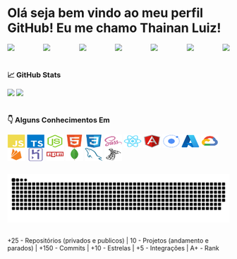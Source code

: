 # Olá seja bem vindo ao meu perfil GitHub! Eu me chamo Thainan Luiz!

<div style="justify-content: space-between; width: 100%; display: flex;">
 <a href="https://instagram.com/thainan.luiz7" target="_blank"><img src="https://img.shields.io/badge/-Instagram-%23E4405F?style=for-the-badge&logo=instagram&logoColor=white" target="_blank"></a>
 <a href="https://discord.gg/QrUHtHQMnY" target="_blank"><img src="https://img.shields.io/badge/Discord-7289DA?style=for-the-badge&logo=discord&logoColor=white" target="_blank"></a> 
 <a href = "mailto:thainandj@hotmail.com"><img src="https://img.shields.io/badge/Microsoft_Outlook-0078D4?style=for-the-badge&logo=microsoft-outlook&logoColor=white" target="_blank"></a>
 <a href="https://www.linkedin.com/in/thainanluiz12345/" target="_blank"><img src="https://img.shields.io/badge/-LinkedIn-%230077B5?style=for-the-badge&logo=linkedin&logoColor=white" target="_blank"></a>
 <img src="https://img.shields.io/badge/Windows-0078D6?style=for-the-badge&logo=windows&logoColor=white" />
 <img src="https://img.shields.io/badge/Xbox-107C10?style=for-the-badge&logo=xbox&logoColor=white" />
 <img src="https://img.shields.io/badge/Steam-000000?style=for-the-badge&logo=steam&logoColor=white" />
</div>

<br />

### 📈 GitHub Stats
<div>
 <img height="180px" width="auto" float="left" src="https://github-readme-stats.vercel.app/api?username=thainanluiz&border_radius=10&show_icons=true&theme=dark&include_all_commits=true&count_private=true&icon_color=#fff"/>
 <img height="180px" width="auto" float="right" src="https://github-readme-stats.vercel.app/api/top-langs/?username=thainanluiz&layout=compact&count_private=true&langs_count=7&theme=dark"/>
</div>

<br />

### 👇 Alguns Conhecimentos Em
<div style="display: inline_block">
 <img align="center" alt="Thainan-Js" height="30" width="40" src="https://raw.githubusercontent.com/devicons/devicon/master/icons/javascript/javascript-plain.svg">
 <img align="center" alt="Thainan-Ts" height="30" width="40" src="https://raw.githubusercontent.com/devicons/devicon/master/icons/typescript/typescript-plain.svg">
 <img align="center" alt="Thainan-Node" height="30" width="40" src="https://raw.githubusercontent.com/devicons/devicon/master/icons/nodejs/nodejs-original.svg">
 <img align="center" alt="Thainan-HTML" height="30" width="40" src="https://raw.githubusercontent.com/devicons/devicon/master/icons/html5/html5-original.svg">
 <img align="center" alt="Thainan-CSS" height="30" width="40" src="https://raw.githubusercontent.com/devicons/devicon/master/icons/css3/css3-original.svg">
 <img align="center" alt="Thainan-CSS" height="30" width="40" src="https://raw.githubusercontent.com/devicons/devicon/master/icons/sass/sass-original.svg">
 <img align="center" alt="Thainan-React" height="30" width="40" src="https://raw.githubusercontent.com/devicons/devicon/master/icons/react/react-original.svg">
 <img align="center" alt="Thainan-Angular" height="30" width="40" src="https://raw.githubusercontent.com/devicons/devicon/master/icons/angularjs/angularjs-original.svg">
 <img align="center" alt="Thainan-Ionic" height="30" width="40" src="https://raw.githubusercontent.com/devicons/devicon/master/icons/ionic/ionic-original.svg">
 <img align="center" alt="Thainan-NPM" height="30" width="40" src="https://raw.githubusercontent.com/devicons/devicon/master/icons/azure/azure-original.svg">
 <img align="center" alt="Thainan-NPM" height="30" width="40" src="https://raw.githubusercontent.com/devicons/devicon/master/icons/googlecloud/googlecloud-original.svg">
 <img align="center" alt="Thainan-NPM" height="30" width="40" src="https://raw.githubusercontent.com/devicons/devicon/master/icons/firebase/firebase-plain.svg">
 <img align="center" alt="Thainan-NPM" height="30" width="40" src="https://raw.githubusercontent.com/devicons/devicon/master/icons/heroku/heroku-original.svg">
 <img align="center" alt="Thainan-NPM" height="30" width="40" src="https://raw.githubusercontent.com/devicons/devicon/master/icons/npm/npm-original-wordmark.svg">
 <img align="center" alt="Thainan-NPM" height="30" width="40" src="https://raw.githubusercontent.com/devicons/devicon/master/icons/mongodb/mongodb-original.svg">
 <img align="center" alt="Thainan-NPM" height="30" width="40" src="https://raw.githubusercontent.com/devicons/devicon/master/icons/mysql/mysql-original.svg">
 <img align="center" alt="Thainan-NPM" height="30" width="40" src="https://raw.githubusercontent.com/devicons/devicon/master/icons/microsoftsqlserver/microsoftsqlserver-plain.svg">
</div>

##
 ![Snake animation](https://github.com/thainanluiz/thainanluiz/blob/output/github-contribution-grid-snake.svg)
##

<div>
 <span>+25   - Repositórios (privados e publicos) | </span>
 <span>10    - Projetos (andamento e parados) | </span>
 <span>+150 - Commits | </span>
 <span>+10    - Estrelas | </span>
 <span>+5    - Integrações | </span>
 <span>A+   - Rank</span>
</div>
